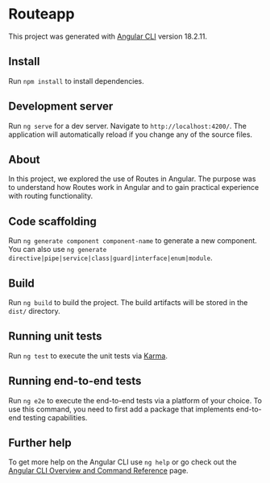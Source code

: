 # Routeapp

This project was generated with [Angular CLI](https://github.com/angular/angular-cli) version 18.2.11.
## Install
Run `npm install` to install dependencies.

## Development server

Run `ng serve` for a dev server. Navigate to `http://localhost:4200/`. The application will automatically reload if you change any of the source files.



## About
In this project, we explored the use of Routes in Angular. The purpose was to understand how Routes work in Angular and to gain practical experience with routing functionality.



## Code scaffolding

Run `ng generate component component-name` to generate a new component. You can also use `ng generate directive|pipe|service|class|guard|interface|enum|module`.

## Build

Run `ng build` to build the project. The build artifacts will be stored in the `dist/` directory.

## Running unit tests

Run `ng test` to execute the unit tests via [Karma](https://karma-runner.github.io).

## Running end-to-end tests

Run `ng e2e` to execute the end-to-end tests via a platform of your choice. To use this command, you need to first add a package that implements end-to-end testing capabilities.

## Further help

To get more help on the Angular CLI use `ng help` or go check out the [Angular CLI Overview and Command Reference](https://angular.dev/tools/cli) page.
